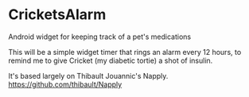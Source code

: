 CricketsAlarm
=============

Android widget for keeping track of a pet's medications

This will be a simple widget timer that rings an alarm every 12 hours,
to remind me to give Cricket (my diabetic tortie) a shot of insulin.

It's based largely on Thibault Jouannic's Napply.
<https://github.com/thibault/Napply>

